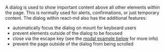 A dialog is used to show important content above all other elements within the
page. This is normally used for alerts, confirmations, or just temporary
content. The dialog within react-md also has the additional features:

- automatically focus the dialog on mount for keyboard users
- prevent elements outside of the dialog to be focused
- close via the escape key (see the [modal example below](#modal-dialog-example)
  for more info)
- prevent the page outside of the dialog from being scrolled
